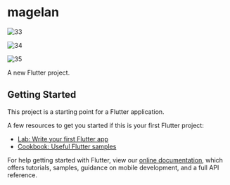 # magelan


![33](https://user-images.githubusercontent.com/57531826/216769621-e9ae0ec5-395d-453d-adeb-5f93f538d114.jpg)

![34](https://user-images.githubusercontent.com/57531826/216769624-c9710ab0-b0e7-461b-8bbb-1fdc12096247.jpg)

![35](https://user-images.githubusercontent.com/57531826/216769628-28ebadd8-2ee2-4f30-a59c-0741285df9f3.jpg)



A new Flutter project.

## Getting Started

This project is a starting point for a Flutter application.

A few resources to get you started if this is your first Flutter project:

- [Lab: Write your first Flutter app](https://flutter.dev/docs/get-started/codelab)
- [Cookbook: Useful Flutter samples](https://flutter.dev/docs/cookbook)

For help getting started with Flutter, view our
[online documentation](https://flutter.dev/docs), which offers tutorials,
samples, guidance on mobile development, and a full API reference.
